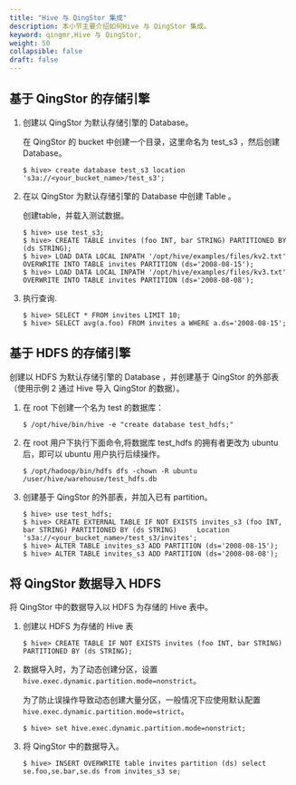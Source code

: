 ```yaml
---
title: "Hive 与 QingStor 集成"
description: 本小节主要介绍如何Hive 与 QingStor 集成。 
keyword: qingmr,Hive 与 QingStor,
weight: 50
collapsible: false
draft: false
---
```



## 基于 QingStor 的存储引擎

1. 创建以 QingStor 为默认存储引擎的 Database。

   在 QingStor 的 bucket 中创建一个目录，这里命名为 test_s3 ，然后创建 Database。

   ```shell
   $ hive> create database test_s3 location 's3a://<your_bucket_name>/test_s3';
   ```

2. 在以 QingStor 为默认存储引擎的 Database 中创建 Table 。

   创建table，并载入测试数据。
   
   ```shell
   $ hive> use test_s3;
   $ hive> CREATE TABLE invites (foo INT, bar STRING) PARTITIONED BY (ds STRING);
   $ hive> LOAD DATA LOCAL INPATH '/opt/hive/examples/files/kv2.txt' OVERWRITE INTO TABLE invites PARTITION (ds='2008-08-15');
   $ hive> LOAD DATA LOCAL INPATH '/opt/hive/examples/files/kv3.txt' OVERWRITE INTO TABLE invites PARTITION (ds='2008-08-08');
   ```

3. 执行查询.

   ```shell
   $ hive> SELECT * FROM invites LIMIT 10;
   $ hive> SELECT avg(a.foo) FROM invites a WHERE a.ds='2008-08-15';
   ```

## 基于 HDFS 的存储引擎

创建以 HDFS 为默认存储引擎的 Database ，并创建基于 QingStor 的外部表（使用示例 2 通过 Hive 导入 QingStor 的数据）。

1. 在 root 下创建一个名为 test 的数据库：

   ```shell
   $ /opt/hive/bin/hive -e "create database test_hdfs;"
   ```

2. 在 root 用户下执行下面命令,将数据库 test_hdfs 的拥有者更改为 ubuntu 后，即可以 ubuntu 用户执行后续操作。

   ```shell
   $ /opt/hadoop/bin/hdfs dfs -chown -R ubuntu /user/hive/warehouse/test_hdfs.db
   ```

3. 创建基于 QingStor 的外部表，并加入已有 partition。

   ```shell
   $ hive> use test_hdfs;
   $ hive> CREATE EXTERNAL TABLE IF NOT EXISTS invites_s3 (foo INT, bar STRING) PARTITIONED BY (ds STRING)     Location 's3a://<your_bucket_name>/test_s3/invites';
   $ hive> ALTER TABLE invites_s3 ADD PARTITION (ds='2008-08-15');
   $ hive> ALTER TABLE invites_s3 ADD PARTITION (ds='2008-08-08');
   ```

## 将 QingStor 数据导入 HDFS

将 QingStor 中的数据导入以 HDFS 为存储的 Hive 表中。

1. 创建以 HDFS 为存储的 Hive 表

   ```shell
   $ hive> CREATE TABLE IF NOT EXISTS invites (foo INT, bar STRING) PARTITIONED BY (ds STRING);
   ```

2. 数据导入时，为了动态创建分区，设置 `hive.exec.dynamic.partition.mode=nonstrict`。
   
   为了防止误操作导致动态创建大量分区，一般情况下应使用默认配置 `hive.exec.dynamic.partition.mode=strict`。

   ```shell
   $ hive> set hive.exec.dynamic.partition.mode=nonstrict;
   ```

3. 将 QingStor 中的数据导入。

   ```shell
   $ hive> INSERT OVERWRITE table invites partition (ds) select se.foo,se.bar,se.ds from invites_s3 se;
   ```
